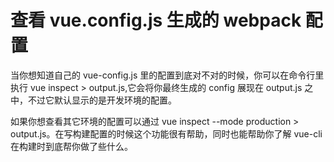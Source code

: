 <author-info date="1631153657166"></author-info>

# 查看 vue.config.js 生成的 webpack 配置

当你想知道自己的 vue-config.js 里的配置到底对不对的时候，你可以在命令行里执行 vue inspect > output.js,它会将你最终生成的 config 展现在 output.js 之中，不过它默认显示的是开发环境的配置。

如果你想查看其它环境的配置可以通过 vue inspect --mode production > output.js。在写构建配置的时候这个功能很有帮助，同时也能帮助你了解 vue-cli 在构建时到底帮你做了些什么。
